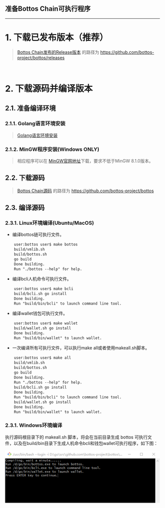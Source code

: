 

准备Bottos Chain可执行程序
-------------

------

# 1. 下载已发布版本（推荐）

> [Bottos Chain发布的Release版本](https://github.com/bottos-project/bottos/releases)  的路径为  https://github.com/bottos-project/bottos/releases

&nbsp;

# 2. 下载源码并编译版本



## 2.1. 准备编译环境

### 2.1.1. Golang语言环境安装

> [Golang语言环境安装](./Golang语言环境安装.md)

### 2.1.2. MinGW程序安装(Windows ONLY)

> 相应程序可以在 [MinGW官网地址](http://www.mingw.org/ )下载，要求不低于MinGW 8.1.0版本。

## 2.2. 下载源码

> [Bottos Chain源码](https://github.com/bottos-project/bottos)  的路径为  https://github.com/bottos-project/bottos


## 2.3. 编译源码

### 2.3.1. Linux环境编译(Ubuntu/MacOS)

- 编译bottos链可执行文件。
```
    user:bottos user$ make bottos
    build/vmlib.sh
    build/bottos.sh
    go build
    Done building.
    Run "./bottos --help" for help.
```
- 编译bcli人机命令可执行文件。
```
    user:bottos user$ make bcli
    build/bcli.sh go install
    Done building.
    Run "build/bin/bcli" to launch command line tool.
```
- 编译wallet钱包可执行文件。
```
    user:bottos user$ make wallet
    build/wallet.sh go install
    Done building.
    Run "build/bin/wallet" to launch wallet.
```
- 一次编译所有可执行文件，可以执行make all或者使用makeall.sh脚本。
```
    user:bottos user$ make all
    build/vmlib.sh
    build/bottos.sh
    go build
    Done building.
    Run "./bottos --help" for help.
    build/bcli.sh go install
    Done building.
    Run "build/bin/bcli" to launch command line tool.
    build/wallet.sh go install
    Done building.
    Run "build/bin/wallet" to launch wallet.
```

### 2.3.1. Windows环境编译


执行源码根目录下的 makeall.sh 脚本，将会在当前目录生成 bottos 可执行文件，以及在build/bin目录下生成人机命令bcli和钱包wallet可执行程序，如下图：

![](../common/windows_compile.png)

